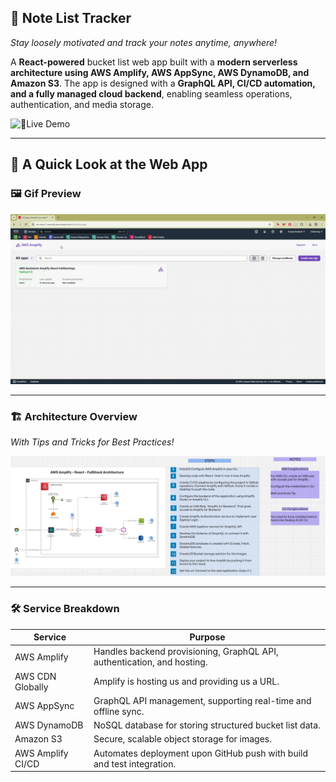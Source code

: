 ## 🎯 Note List Tracker

*Stay loosely motivated and track your notes anytime, anywhere!*

A **React-powered** bucket list web app built with a **modern serverless architecture using AWS Amplify, AWS AppSync, AWS DynamoDB, and Amazon S3**. The app is designed with a **GraphQL API, CI/CD automation, and a fully managed cloud backend**, enabling seamless operations, authentication, and media storage.

![🚀Live Demo](https://main.d1csowoyngmi4f.amplifyapp.com/)

---

## 📝 A Quick Look at the Web App

### 🖼️ Gif Preview

![Amplify Demo](SimulationVideo/Amplify-React-FullStack.gif)

---

### 🏗️ Architecture Overview  
*With Tips and Tricks for Best Practices!*

![Architecture Overview](Architecture/Architecture.jpeg)

---

### 🛠 Service Breakdown

| Service             | Purpose                                                                 |
|---------------------|-------------------------------------------------------------------------|
| AWS Amplify         | Handles backend provisioning, GraphQL API, authentication, and hosting. |
| AWS CDN Globally    | Amplify is hosting us and providing us a URL.                           |
| AWS AppSync         | GraphQL API management, supporting real-time and offline sync.          |
| AWS DynamoDB        | NoSQL database for storing structured bucket list data.                 |
| Amazon S3           | Secure, scalable object storage for images.                             |
| AWS Amplify CI/CD   | Automates deployment upon GitHub push with build and test integration.  |
